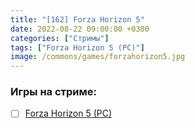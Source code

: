 ```yaml
---
title: "[162] Forza Horizon 5"
date: 2022-08-22 09:00:00 +0300
categories: ["Стримы"]
tags: ["Forza Horizon 5 (PC)"]
image: /commons/games/forzahorizon5.jpg
---
```


### Игры на стриме:
+ [ ] [Forza Horizon 5 (PC)](/tags/forza-horizon-5-pc)
